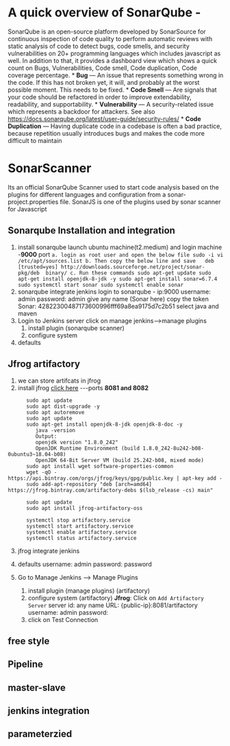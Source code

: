 # A quick overview of SonarQube -
SonarQube is an open-source platform developed by SonarSource for continuous inspection of code quality to perform automatic reviews with static analysis of code to detect bugs, code smells, and security vulnerabilities on 20+ programming languages which includes javascript as well. In addition to that, it provides a dashboard view which shows a quick count on
Bugs, Vulnerabilities, Code smell, Code duplication, Code coverage percentage.
    * **Bug** — An issue that represents something wrong in the code. If this has not broken yet, it will, and probably at the worst possible moment. This needs to be fixed.
    * **Code Smell** — Are signals that your code should be refactored in order to improve extendability, readability, and supportability.
    * **Vulnerability** — A security-related issue which represents a backdoor for attackers. See also https://docs.sonarqube.org/latest/user-guide/security-rules/
    * **Code Duplication** — Having duplicate code in a codebase is often a bad practice, because repetition usually introduces bugs and makes the code more difficult to maintain
# SonarScanner
Its an official SonarQube Scanner used to start code analysis based on the plugins for different languages and configuration from a sonar-project.properties file. SonarJS is one of the plugins used by sonar scanner for Javascript
## Sonarqube Installation and integration
   
   1. install sonarqube 
      launch ubuntu machine(t2.medium) and login machine -**9000** port
            ```
            a. login as root user and open the below file
               sudo -i
               vi /etc/apt/sources.list
            b. Then copy the below line and save  
               deb [trusted=yes] http://downloads.sourceforge.net/project/sonar-pkg/deb  binary/
            c. Run these commands
               sudo apt-get update
               sudo apt-get install openjdk-8-jdk -y
               sudo apt-get install sonar=6.7.4
               sudo systemctl start sonar
               sudo systemctl enable sonar
            ```
   2. sonarqube integrate jenkins 
      login to sonarqube - ip:9000
      username: admin
      password: admin
      give any name (Sonar here) copy the token
      Sonar: 42822300487173600996fff69a8ea9175d7c2b51
      select java and maven
   3. Login to Jenkins server
      click on manage jenkins-->manage plugins 
      1. install plugin (sonarqube scanner)
      2. configure system 
   3. defaults
      

## Jfrog artifactory 
   1. we can store artifcats in jfrog
   2. install jfrog [click here](https://websiteforstudents.com/how-to-install-jfrog-artifactory-on-ubuntu-18-04-16-04/)  ---ports **8081 and 8082**
```
      sudo apt update
      sudo apt dist-upgrade -y
      sudo apt autoremove
      sudo apt update
      sudo apt-get install openjdk-8-jdk openjdk-8-doc -y
         java -version
         Output:
         openjdk version "1.8.0_242"
         OpenJDK Runtime Environment (build 1.8.0_242-8u242-b08-0ubuntu3~18.04-b08)
         OpenJDK 64-Bit Server VM (build 25.242-b08, mixed mode)
      sudo apt install wget software-properties-common
      wget -qO - https://api.bintray.com/orgs/jfrog/keys/gpg/public.key | apt-key add -
      sudo add-apt-repository "deb [arch=amd64] https://jfrog.bintray.com/artifactory-debs $(lsb_release -cs) main"

      sudo apt update
      sudo apt install jfrog-artifactory-oss
      
      systemctl stop artifactory.service
      systemctl start artifactory.service
      systemctl enable artifactory.service
      systemctl status artifactory.service

```      
   3. jfrog integrate jenkins 
   4. defaults
      username: admin
      password: password

   5. Go to Manage Jenkins --> Manage Plugins
       1. install plugin (manage plugins) (artifactory) 
       2. configure system (artifactory)
            **Jfrog**:
            Click on `Add Artifactory Server`
            server id: any name
            URL: {public-ip}:8081/artifactory
            username: admin
            password: 
       3. click on Test Connection


## free style 
## Pipeline 
## master-slave 
## jenkins integration 
## parameterzied 